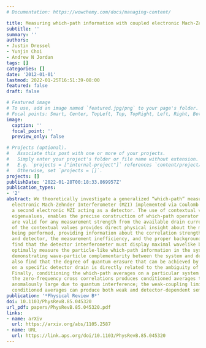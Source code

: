 ```yaml
---
# Documentation: https://wowchemy.com/docs/managing-content/

title: Measuring which-path information with coupled electronic Mach-Zehnder interferometers
subtitle: ''
summary: ''
authors:
- Justin Dressel
- Yunjin Choi
- Andrew N Jordan
tags: []
categories: []
date: '2012-01-01'
lastmod: 2022-01-25T16:51:39-08:00
featured: false
draft: false

# Featured image
# To use, add an image named `featured.jpg/png` to your page's folder.
# Focal points: Smart, Center, TopLeft, Top, TopRight, Left, Right, BottomLeft, Bottom, BottomRight.
image:
  caption: ''
  focal_point: ''
  preview_only: false

# Projects (optional).
#   Associate this post with one or more of your projects.
#   Simply enter your project's folder or file name without extension.
#   E.g. `projects = ["internal-project"]` references `content/project/deep-learning/index.md`.
#   Otherwise, set `projects = []`.
projects: []
publishDate: '2022-01-28T00:18:33.869957Z'
publication_types:
- '2'
abstract: We theoretically investigate a generalized “which-path” measurement on an
  electronic Mach-Zehnder Interferometer (MZI) implemented via Coulomb coupling to
  a second electronic MZI acting as a detector. The use of contextual values, or generalized
  eigenvalues, enables the precise construction of which-path operator averages that
  are valid for any measurement strength from the available drain currents. The form
  of the contextual values provides direct physical insight about the measurement
  being performed, providing information about the correlation strength between system
  and detector, the measurement inefficiency, and the proper background removal. We
  find that the detector interferometer must display maximal wavelike behavior to
  optimally measure the particle-like which-path information in the system interferometer,
  demonstrating wave-particle complementarity between the system and detector. We
  also find that the degree of quantum erasure that can be achieved by conditioning
  on a specific detector drain is directly related to the ambiguity of the measurement.
  Finally, conditioning the which-path averages on a particular system drain using
  the zero-frequency cross correlations produces conditioned averages that can become
  anomalously large due to quantum interference; the weak-coupling limit of these
  conditioned averages can produce both weak and detector-dependent semiweak values.
publication: '*Physical Review B*'
doi: 10.1103/PhysRevB.85.045320
url_pdf: papers/PhysRevB.85.045320.pdf
links:
- name: arXiv
  url: https://arxiv.org/abs/1105.2587
- name: URL
  url: https://link.aps.org/doi/10.1103/PhysRevB.85.045320
---
```

